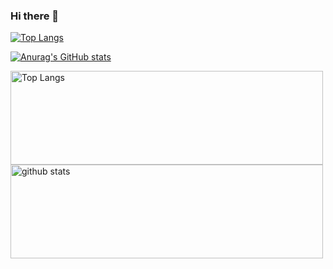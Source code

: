 ### Hi there 👋

<!-- [![Top Langs](https://github-readme-stats.vercel.app/api/top-langs/?username=mu-san16&layout=compact&theme=onedark
)](https://github.com/anuraghazra/github-readme-stats) -->

[![Top Langs](https://github-readme-stats.vercel.app/api/top-langs/?username=mu-san16&theme=onedark)](https://github.com/anuraghazra/github-readme-stats)

[![Anurag's GitHub stats](https://github-readme-stats.vercel.app/api?username=mu-san16&theme=onedark&show_icons=true)](https://github.com/anuraghazra/github-readme-stats)

<p align="left"> 
  <img alt="Top Langs" height="150px" width = "500px" src="https://github-readme-stats.vercel.app/api/top-langs/?username=mu-san16&layout=compact&show_icons=true&theme=onedark" />
  <img alt="github stats" height="150px" width = "500px" src="https://github-readme-stats.vercel.app/api?username=mu-san16&theme=onedark&show_icons=ture" />
</p>

<!--
**mu-san16/mu-san16** is a ✨ _special_ ✨ repository because its `README.md` (this file) appears on your GitHub profile.

Here are some ideas to get you started:

- 🔭 I’m currently working on ...
- 🌱 I’m currently learning ...
- 👯 I’m looking to collaborate on ...
- 🤔 I’m looking for help with ...
- 💬 Ask me about ...
- 📫 How to reach me: ...
- 😄 Pronouns: ...
- ⚡ Fun fact: ...
-->
